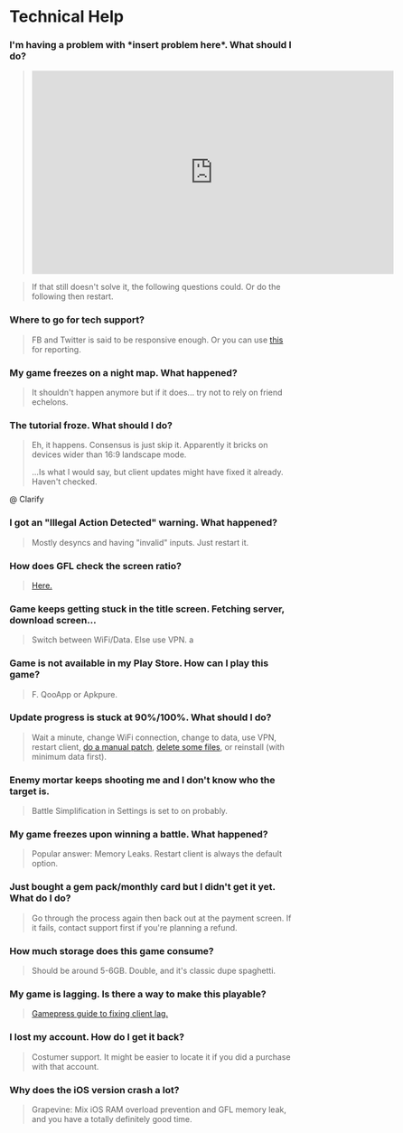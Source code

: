 # Technical Help

### I'm having a problem with \*insert problem here*. What should I do?

> <iframe width="640" height="360" src="https://www.youtube.com/embed/p85xwZ_OLX0" frameborder="0" allowfullscreen></iframe>

> If that still doesn't solve it, the following questions could. Or do the following then restart.

### Where to go for tech support?

> FB and Twitter is said to be responsive enough. Or you can use [this](https://forms.gle/bZNnQeh5sJaD3pim8) for reporting.

### My game freezes on a night map. What happened?

> It shouldn't happen anymore but if it does... try not to rely on friend echelons.

### The tutorial froze. What should I do?

> Eh, it happens. Consensus is just skip it. Apparently it bricks on devices wider than 16:9 landscape mode.
>
> ...Is what I would say, but client updates might have fixed it already. Haven't checked.

@ Clarify

### I got an "Illegal Action Detected" warning. What happened?

> Mostly desyncs and having "invalid" inputs. Just restart it.

### How does GFL check the screen ratio?

> [Here.](https://www.reddit.com/r/girlsfrontline/comments/fgagxl/weekly_commanders_lounge_march_10_2020/fkegq2v/)

### Game keeps getting stuck in the title screen. Fetching server, download screen...

> Switch between WiFi/Data. Else use VPN.
a
### Game is not available in my Play Store. How can I play this game?

> F. QooApp or Apkpure.

### Update progress is stuck at 90%/100%. What should I do?

> Wait a minute, change WiFi connection, change to data, use VPN, restart client, [do a manual patch](https://github.com/lloyddunamis/gfl_manualpatch/blob/main/FullResource_readme), [delete some files](https://twitter.com/Synexcu/status/1310117595094216709?s=19), or reinstall (with minimum data first).

### Enemy mortar keeps shooting me and I don't know who the target is.

> Battle Simplification in Settings is set to on probably.

### My game freezes upon winning a battle. What happened?

> Popular answer: Memory Leaks. Restart client is always the default option.

### Just bought a gem pack/monthly card but I didn't get it yet. What do I do?

> Go through the process again then back out at the payment screen. If it fails, contact support first if you're planning a refund.

### How much storage does this game consume?

> Should be around 5-6GB. Double, and it's classic dupe spaghetti.

### My game is lagging. Is there a way to make this playable?

> [Gamepress guide to fixing client lag.](https://gamepress.gg/girlsfrontline/fixing-gfl-client-lag-possible-workarounds)

### I lost my account. How do I get it back?

> Costumer support. It might be easier to locate it if you did a purchase with that account.

### Why does the iOS version crash a lot?

> Grapevine: Mix iOS RAM overload prevention and GFL memory leak, and you have a totally definitely good time.